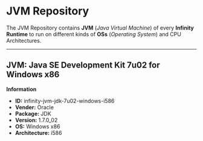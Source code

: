 JVM Repository
=============

The JVM Repository contains **JVM** (*Java Virtual Machine*) of every **Infinity Runtime** to run on different kinds of **OSs** (*Operating System*) and CPU Architectures.

----------

**JVM:** Java SE Development Kit 7u02 for Windows x86
--------------------------------------------------------------


**Information**

- **ID:** infinity-jvm-jdk-7u02-windows-i586
- **Vender:** Oracle
- **Package:** JDK
- **Version:** 1.7.0_02
- **OS:** Windows x86
- **Architecture:** i586
